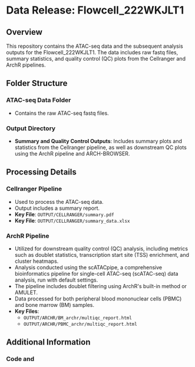 # Data Release: Flowcell_222WKJLT1

## Overview

This repository contains the ATAC-seq data and the subsequent analysis outputs for the Flowcell_222WKJLT1. The data includes raw fastq files, summary statistics, and quality control (QC) plots from the Cellranger and ArchR pipelines.

## Folder Structure

### ATAC-seq Data Folder
- Contains the raw ATAC-seq fastq files.

### Output Directory
- **Summary and Quality Control Outputs**: Includes summary plots and statistics from the Cellranger pipeline, as well as downstream QC plots using the ArchR pipeline and ARCH-BROWSER.

## Processing Details

### Cellranger Pipeline
- Used to process the ATAC-seq data.
- Output includes a summary report.
- **Key File**: `OUTPUT/CELLRANGER/summary.pdf`
- **Key File**: `OUTPUT/CELLRANGER/summary_data.xlsx`

### ArchR Pipeline
- Utilized for downstream quality control (QC) analysis, including metrics such as doublet statistics, transcription start site (TSS) enrichment, and cluster heatmaps.
- Analysis conducted using the scATACpipe, a comprehensive bioinformatics pipeline for single-cell ATAC-seq (scATAC-seq) data analysis, run with default settings.
- The pipeline includes doublet filtering using ArchR's built-in method or AMULET.
- Data processed for both peripheral blood mononuclear cells (PBMC) and bone marrow (BM) samples.
- **Key Files**:
  - `OUTPUT/ARCHR/BM_archr/multiqc_report.html`
  - `OUTPUT/ARCHR/PBMC_archr/multiqc_report.html`

## Additional Information

### Code and 
